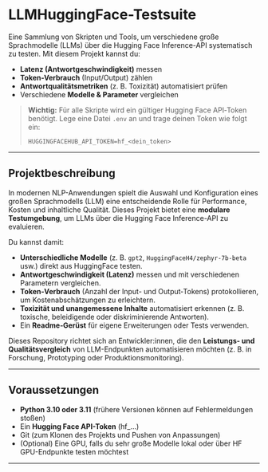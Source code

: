 # LLMHuggingFace-Testsuite

Eine Sammlung von Skripten und Tools, um verschiedene große Sprachmodelle (LLMs) über die Hugging Face Inference-API systematisch zu testen. Mit diesem Projekt kannst du:

- **Latenz (Antwortgeschwindigkeit)** messen  
- **Token-Verbrauch** (Input/Output) zählen  
- **Antwortqualitätsmetriken** (z. B. Toxizität) automatisiert prüfen  
- Verschiedene **Modelle & Parameter** vergleichen

> **Wichtig:** Für alle Skripte wird ein gültiger Hugging Face API‐Token benötigt. Lege eine Datei `.env` an und trage deinen Token wie folgt ein:  
> ```text
> HUGGINGFACEHUB_API_TOKEN=hf_<dein_token>
> ```

---


## Projektbeschreibung

In modernen NLP-Anwendungen spielt die Auswahl und Konfiguration eines großen Sprachmodells (LLM) eine entscheidende Rolle für Performance, Kosten und inhaltliche Qualität. Dieses Projekt bietet eine **modulare Testumgebung**, um LLMs über die Hugging Face Inference-API zu evaluieren.  

Du kannst damit:

- **Unterschiedliche Modelle** (z. B. `gpt2`, `HuggingFaceH4/zephyr-7b-beta` usw.) direkt aus HuggingFace testen.  
- **Antwortgeschwindigkeit (Latenz)** messen und mit verschiedenen Parametern vergleichen.  
- **Token‐Verbrauch** (Anzahl der Input- und Output‐Tokens) protokollieren, um Kostenabschätzungen zu erleichtern.  
- **Toxizität und unangemessene Inhalte** automatisiert erkennen (z. B. toxische, beleidigende oder diskriminierende Antworten).  
- Ein **Readme‐Gerüst** für eigene Erweiterungen oder Tests verwenden.

Dieses Repository richtet sich an Entwickler:innen, die den **Leistungs- und Qualitätsvergleich** von LLM-Endpunkten automatisieren möchten (z. B. in Forschung, Prototyping oder Produktionsmonitoring).

---

## Voraussetzungen

- **Python 3.10 oder 3.11** (frühere Versionen können auf Fehlermeldungen stoßen)  
- Ein **Hugging Face API-Token** (hf_…)  
- Git (zum Klonen des Projekts und Pushen von Anpassungen)  
- (Optional) Eine GPU, falls du sehr große Modelle lokal oder über HF GPU-Endpunkte testen möchtest  

---

